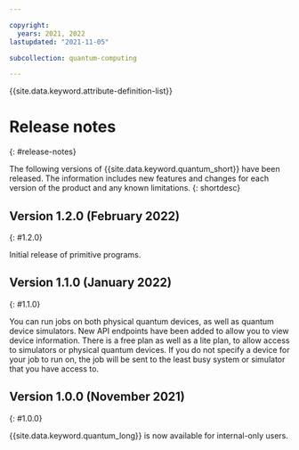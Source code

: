 ```yaml
---

copyright:
  years: 2021, 2022
lastupdated: "2021-11-05"

subcollection: quantum-computing

---
```


{{site.data.keyword.attribute-definition-list\}\}


# Release notes
{: #release-notes}

The following versions of {{site.data.keyword.quantum_short}} have been released. The information includes new features and changes for each version of the product and any known limitations.
{: shortdesc}

## Version 1.2.0 (February 2022)
{: #1.2.0}

Initial release of primitive programs.

## Version 1.1.0 (January 2022)
{: #1.1.0}

You can run jobs on both physical quantum devices, as well as quantum device simulators.
New API endpoints have been added to allow you to view device information.
There is a free plan as well as a lite plan, to allow access to simulators or physical quantum devices.
If you do not specify a device for your job to run on, the job will be sent to the least busy system or simulator that you have access to.

## Version 1.0.0 (November 2021)
{: #1.0.0}

{{site.data.keyword.quantum_long}} is now available for internal-only users.
